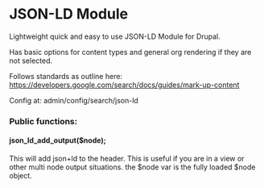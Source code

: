 # JSON-LD Module

Lightweight quick and easy to use JSON-LD Module for Drupal.

Has basic options for content types and general org rendering if they are not selected.

Follows standards as outline here: https://developers.google.com/search/docs/guides/mark-up-content

Config at: admin/config/search/json-ld

### Public functions:

#### json_ld_add_output($node);
This will add json+ld to the header.  This is useful if you are in a view or other multi node output situations.  the $node var is the fully loaded $node object.
